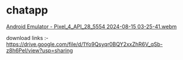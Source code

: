 # chatapp
[Android Emulator - Pixel_4_API_28_5554 2024-08-15 03-25-41.webm](https://github.com/user-attachments/assets/998c2eb5-a84d-485c-896a-c54cfcba8c3d)

download links :- https://drive.google.com/file/d/1Yo9Qsyqr0BQY2xxZhR6V_qSb-z8h6Pel/view?usp=sharing
 
 
